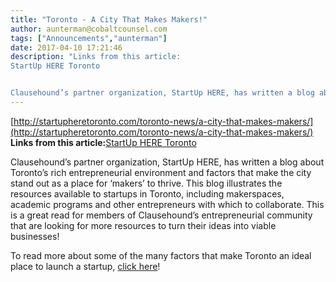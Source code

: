 ```yaml
---
title: "Toronto - A City That Makes Makers!"
author: aunterman@cobaltcounsel.com
tags: ["Announcements","aunterman"]
date: 2017-04-10 17:21:46
description: "Links from this article:
StartUp HERE Toronto


Clausehound’s partner organization, StartUp HERE, has written a blog about Toronto’s rich entre..."
---
```


[http://startupheretoronto.com/toronto-news/a-city-that-makes-makers/](http://startupheretoronto.com/toronto-news/a-city-that-makes-makers/)
**Links from this article:**[StartUp HERE Toronto](http://startupheretoronto.com/toronto-news/a-city-that-makes-makers/)

Clausehound’s partner organization, StartUp HERE, has written a blog about Toronto’s rich entrepreneurial environment and factors that make the city stand out as a place for ‘makers’ to thrive. This blog illustrates the resources available to startups in Toronto, including makerspaces, academic programs and other entrepreneurs with which to collaborate. This is a great read for members of Clausehound’s entrepreneurial community that are looking for more resources to turn their ideas into viable businesses! 
 
To read more about some of the many factors that make Toronto an ideal place to launch a startup, [click here](http://startupheretoronto.com/toronto-news/a-city-that-makes-makers/)!